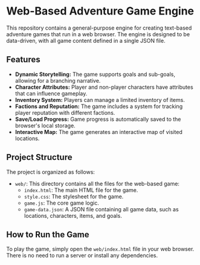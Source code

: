 # Web-Based Adventure Game Engine

This repository contains a general-purpose engine for creating text-based adventure games that run in a web browser. The engine is designed to be data-driven, with all game content defined in a single JSON file.

## Features

*   **Dynamic Storytelling:** The game supports goals and sub-goals, allowing for a branching narrative.
*   **Character Attributes:** Player and non-player characters have attributes that can influence gameplay.
*   **Inventory System:** Players can manage a limited inventory of items.
*   **Factions and Reputation:** The game includes a system for tracking player reputation with different factions.
*   **Save/Load Progress:** Game progress is automatically saved to the browser's local storage.
*   **Interactive Map:** The game generates an interactive map of visited locations.

## Project Structure

The project is organized as follows:

-   `web/`: This directory contains all the files for the web-based game:
    -   `index.html`: The main HTML file for the game.
    -   `style.css`: The stylesheet for the game.
    -   `game.js`: The core game logic.
    -   `game-data.json`: A JSON file containing all game data, such as locations, characters, items, and goals.

## How to Run the Game

To play the game, simply open the `web/index.html` file in your web browser. There is no need to run a server or install any dependencies.

